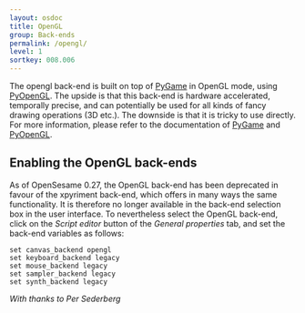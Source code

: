 ```yaml
---
layout: osdoc
title: OpenGL
group: Back-ends
permalink: /opengl/
level: 1
sortkey: 008.006
---
```


The opengl back-end is built on top of [PyGame][] in OpenGL mode, using [PyOpenGL][]. The upside is that this back-end is hardware accelerated, temporally precise, and can potentially be used for all kinds of fancy drawing operations (3D etc.). The downside is that it is tricky to use directly. For more information, please refer to the documentation of [PyGame][] and [PyOpenGL][].

Enabling the OpenGL back-ends
-----------------------------

As of OpenSesame 0.27, the OpenGL back-end has been deprecated in favour of the xpyriment back-end, which offers in many ways the same functionality. It is therefore no longer available in the back-end selection box in the user interface. To nevertheless select the OpenGL back-end, click on the *Script editor* button of the *General properties* tab, and set the back-end variables as follows:

	set canvas_backend opengl
	set keyboard_backend legacy
	set mouse_backend legacy
	set sampler_backend legacy
	set synth_backend legacy

*With thanks to Per Sederberg*

[pygame]: http://www.pygame.org/
[pyopengl]: http://pyopengl.sourceforge.net/documentation/index.html